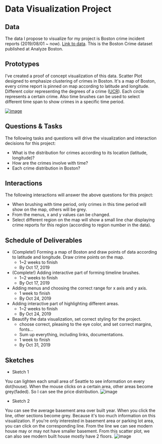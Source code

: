 # Data Visualization Project

## Data

The data I propose to visualize for my project is Boston crime incident reports (2019/08/01 ~ now). [Link to data](https://gist.github.com/GeniXiong/543400f47d4b937a6379a9105e70c47f). This is the Boston Crime dataset published at Analyze Boston.

## Prototypes

I’ve created a proof of concept visualization of this data. Scatter Plot designed to emphasize clustering of crimes in Boston. It's a map of Boston, every crime report is pinned on map according to latitude and longitude. Different color representing the degrees of a crime ([UCR](https://www.fbi.gov/services/cjis/ucr)). Each circle represents a certain crime. Also time brushes can be used to select different time span to show crimes in a specific time period.

[![image](https://user-images.githubusercontent.com/35828260/67050378-5f270000-f106-11e9-931c-b6224afab5e3.png)
](https://vizhub.com/GeniXiong/4d0342a854f74e579e16ab743f6b647f)


## Questions & Tasks

The following tasks and questions will drive the visualization and interaction decisions for this project:

 * What is the distribution for crimes according to its location (latitude, longitude)?
 * How are the crimes involve with time?
 * Each crime distribution in Boston?
 
 ## Interactions

The following interactions will answer the above questions for this project:

 * When brushing with time period, only crimes in this time period will show on the map, others will be grey.
 * From the menus, x and y values can be changed.
 * Select different region on the map will show a small line char displaying crime reports for this region (according to region number in the data).
 
 ## Schedule of Deliverables
 
 * (Complete!) Forming a map of Boston and draw points of data according to latitude and longitude. Draw crime points on the map.
   - 1~2 weeks to finish
   - By Oct 17, 2019   
 * (Complete!) Adding interactive part of forming timeline brushes.
   - 1~2 weeks to finish
   - By Oct 17, 2019  
 * Adding menus and choosing the correct range for x axis and y axis.
   - 1 week to finish
   - By Oct 24, 2019  
 * Adding interactive part of highlighting different areas. 
   - 1~2 weeks to finish
   - By Oct 24, 2019  
 * Beautify the data visualization, set correct styling for the project.
   - choose correct, pleasing to the eye color, and set correct margins, fonts...
   - Sum up everything, including links, documentations.
   - 1 week to finish
   - By Oct 31, 2019
 
## Sketches

 * Sketch 1
 
 You can lighten each small area of Seattle to see information on every dot(house). When the mouse clicks on a certain area, other areas become grey(faded). So I can see the price distribution. 
![image](https://user-images.githubusercontent.com/35828260/65391620-3abf4a00-dd39-11e9-8344-4c94bbffed47.png)

 * Sketch 2
 
 You can see the average basement area over built year. When you click the line, other sections become grey. Because it's too much information on this visualization. If you're only interested in basement area or parking lot area, you can click on the corresponding line. From the line we can see modern house may or may not have smaller basement. From this scatter plot, we can also see modern built house mostly have 2 floors.
![image](https://user-images.githubusercontent.com/35828260/65391630-5165a100-dd39-11e9-9541-c5ad15dc4142.png)



